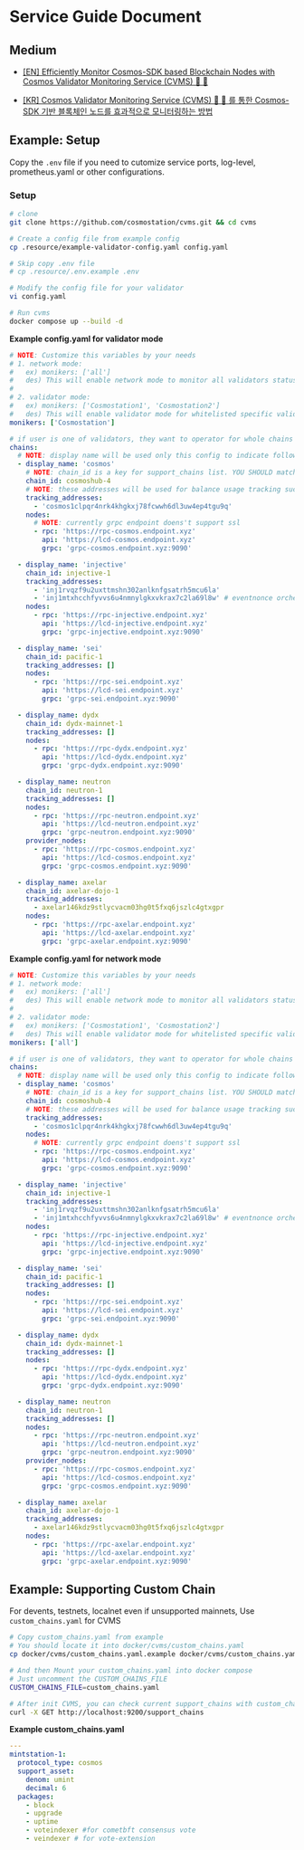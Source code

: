 # Service Guide Document

## Medium

- [[EN] Efficiently Monitor Cosmos-SDK based Blockchain Nodes with Cosmos Validator Monitoring Service (CVMS) 🌌 🔭](https://medium.com/cosmostation/efficiently-monitor-cosmos-sdk-nodes-with-cosmos-validator-monitoring-service-cvms-e24a63c73462?source=collection_category---4------0-----------------------)

* [[KR] Cosmos Validator Monitoring Service (CVMS) 🌌 🔭 를 통한 Cosmos-SDK 기반 블록체인 노드를 효과적으로 모니터링하는 방법](https://medium.com/cosmostation/cosmos-validator-monitoring-service-cvms-%EB%A5%BC-%ED%86%B5%ED%95%9C-cosmos-sdk-%EA%B8%B0%EB%B0%98-%EB%B8%94%EB%A1%9D%EC%B2%B4%EC%9D%B8-%EB%85%B8%EB%93%9C%EB%A5%BC-%ED%9A%A8%EA%B3%BC%EC%A0%81%EC%9C%BC%EB%A1%9C-%EB%AA%A8%EB%8B%88%ED%84%B0%EB%A7%81%ED%95%98%EB%8A%94-%EB%B0%A9%EB%B2%95-8b5541bcb834)

## Example: Setup

Copy the `.env` file if you need to cutomize service ports, log-level, prometheus.yaml or other configurations.

### Setup

```bash
# clone
git clone https://github.com/cosmostation/cvms.git && cd cvms

# Create a config file from example config
cp .resource/example-validator-config.yaml config.yaml

# Skip copy .env file
# cp .resource/.env.example .env

# Modify the config file for your validator
vi config.yaml

# Run cvms
docker compose up --build -d
```

**Example config.yaml for validator mode**

```yaml
# NOTE: Customize this variables by your needs
# 1. network mode:
#   ex) monikers: ['all']
#   des) This will enable network mode to monitor all validators status in the blockchain network
#
# 2. validator mode:
#   ex) monikers: ['Cosmostation1', 'Cosmostation2']
#   des) This will enable validator mode for whitelisted specific validators
monikers: ['Cosmostation']

# if user is one of validators, they want to operator for whole chains which already operating as validator.
chains:
  # NOTE: display name will be used only this config to indicate followed arguments to communicate internal team members
  - display_name: 'cosmos'
    # NOTE: chain_id is a key for support_chains list. YOU SHOULD match correct CHAIN ID
    chain_id: cosmoshub-4
    # NOTE: these addresses will be used for balance usage tracking such as validator, broadcaster or something.
    tracking_addresses:
      - 'cosmos1clpqr4nrk4khgkxj78fcwwh6dl3uw4ep4tgu9q'
    nodes:
      # NOTE: currently grpc endpoint doens't support ssl
      - rpc: 'https://rpc-cosmos.endpoint.xyz'
        api: 'https://lcd-cosmos.endpoint.xyz'
        grpc: 'grpc-cosmos.endpoint.xyz:9090'

  - display_name: 'injective'
    chain_id: injective-1
    tracking_addresses:
      - 'inj1rvqzf9u2uxttmshn302anlknfgsatrh5mcu6la'
      - 'inj1mtxhcchfyvvs6u4nmnylgkxvkrax7c2la69l8w' # eventnonce orchestrator address or something
    nodes:
      - rpc: 'https://rpc-injective.endpoint.xyz'
        api: 'https://lcd-injective.endpoint.xyz'
        grpc: 'grpc-injective.endpoint.xyz:9090'

  - display_name: 'sei'
    chain_id: pacific-1
    tracking_addresses: []
    nodes:
      - rpc: 'https://rpc-sei.endpoint.xyz'
        api: 'https://lcd-sei.endpoint.xyz'
        grpc: 'grpc-sei.endpoint.xyz:9090'

  - display_name: dydx
    chain_id: dydx-mainnet-1
    tracking_addresses: []
    nodes:
      - rpc: 'https://rpc-dydx.endpoint.xyz'
        api: 'https://lcd-dydx.endpoint.xyz'
        grpc: 'grpc-dydx.endpoint.xyz:9090'

  - display_name: neutron
    chain_id: neutron-1
    tracking_addresses: []
    nodes:
      - rpc: 'https://rpc-neutron.endpoint.xyz'
        api: 'https://lcd-neutron.endpoint.xyz'
        grpc: 'grpc-neutron.endpoint.xyz:9090'
    provider_nodes:
      - rpc: 'https://rpc-cosmos.endpoint.xyz'
        api: 'https://lcd-cosmos.endpoint.xyz'
        grpc: 'grpc-cosmos.endpoint.xyz:9090'

  - display_name: axelar
    chain_id: axelar-dojo-1
    tracking_addresses:
      - axelar146kdz9stlycvacm03hg0t5fxq6jszlc4gtxgpr
    nodes:
      - rpc: 'https://rpc-axelar.endpoint.xyz'
        api: 'https://lcd-axelar.endpoint.xyz'
        grpc: 'grpc-axelar.endpoint.xyz:9090'
```

**Example config.yaml for network mode**

```yaml
# NOTE: Customize this variables by your needs
# 1. network mode:
#   ex) monikers: ['all']
#   des) This will enable network mode to monitor all validators status in the blockchain network
#
# 2. validator mode:
#   ex) monikers: ['Cosmostation1', 'Cosmostation2']
#   des) This will enable validator mode for whitelisted specific validators
monikers: ['all']

# if user is one of validators, they want to operator for whole chains which already operating as validator.
chains:
  # NOTE: display name will be used only this config to indicate followed arguments to communicate internal team members
  - display_name: 'cosmos'
    # NOTE: chain_id is a key for support_chains list. YOU SHOULD match correct CHAIN ID
    chain_id: cosmoshub-4
    # NOTE: these addresses will be used for balance usage tracking such as validator, broadcaster or something.
    tracking_addresses:
      - 'cosmos1clpqr4nrk4khgkxj78fcwwh6dl3uw4ep4tgu9q'
    nodes:
      # NOTE: currently grpc endpoint doens't support ssl
      - rpc: 'https://rpc-cosmos.endpoint.xyz'
        api: 'https://lcd-cosmos.endpoint.xyz'
        grpc: 'grpc-cosmos.endpoint.xyz:9090'

  - display_name: 'injective'
    chain_id: injective-1
    tracking_addresses:
      - 'inj1rvqzf9u2uxttmshn302anlknfgsatrh5mcu6la'
      - 'inj1mtxhcchfyvvs6u4nmnylgkxvkrax7c2la69l8w' # eventnonce orchestrator address or something
    nodes:
      - rpc: 'https://rpc-injective.endpoint.xyz'
        api: 'https://lcd-injective.endpoint.xyz'
        grpc: 'grpc-injective.endpoint.xyz:9090'

  - display_name: 'sei'
    chain_id: pacific-1
    tracking_addresses: []
    nodes:
      - rpc: 'https://rpc-sei.endpoint.xyz'
        api: 'https://lcd-sei.endpoint.xyz'
        grpc: 'grpc-sei.endpoint.xyz:9090'

  - display_name: dydx
    chain_id: dydx-mainnet-1
    tracking_addresses: []
    nodes:
      - rpc: 'https://rpc-dydx.endpoint.xyz'
        api: 'https://lcd-dydx.endpoint.xyz'
        grpc: 'grpc-dydx.endpoint.xyz:9090'

  - display_name: neutron
    chain_id: neutron-1
    tracking_addresses: []
    nodes:
      - rpc: 'https://rpc-neutron.endpoint.xyz'
        api: 'https://lcd-neutron.endpoint.xyz'
        grpc: 'grpc-neutron.endpoint.xyz:9090'
    provider_nodes:
      - rpc: 'https://rpc-cosmos.endpoint.xyz'
        api: 'https://lcd-cosmos.endpoint.xyz'
        grpc: 'grpc-cosmos.endpoint.xyz:9090'

  - display_name: axelar
    chain_id: axelar-dojo-1
    tracking_addresses:
      - axelar146kdz9stlycvacm03hg0t5fxq6jszlc4gtxgpr
    nodes:
      - rpc: 'https://rpc-axelar.endpoint.xyz'
        api: 'https://lcd-axelar.endpoint.xyz'
        grpc: 'grpc-axelar.endpoint.xyz:9090'
```

## Example: Supporting Custom Chain

For devents, testnets, localnet even if unsupported mainnets, Use `custom_chains.yaml` for CVMS

```bash
# Copy custom_chains.yaml from example
# You should locate it into docker/cvms/custom_chains.yaml
cp docker/cvms/custom_chains.yaml.example docker/cvms/custom_chains.yaml

# And then Mount your custom_chains.yaml into docker compose
# Just uncomment the CUSTOM_CHAINS_FILE
CUSTOM_CHAINS_FILE=custom_chains.yaml

# After init CVMS, you can check current support_chains with custom_chains by using exporter app
curl -X GET http://localhost:9200/support_chains
```

**Example custom_chains.yaml**

```yaml
---
mintstation-1:
  protocol_type: cosmos
  support_asset:
    denom: umint
    decimal: 6
  packages:
    - block
    - upgrade
    - uptime
    - voteindexer #for cometbft consensus vote
    - veindexer # for vote-extension
```
